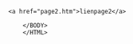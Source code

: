 <HTML>
<HEAD>
  <TITLE>page1</TITLE>
  </HEAD>
  <BODY>
    
    <a href="page2.htm">lienpage2</a>
        
        </BODY>
        </HTML>
